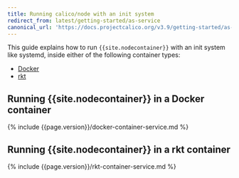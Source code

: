 ```yaml
---
title: Running calico/node with an init system
redirect_from: latest/getting-started/as-service
canonical_url: 'https://docs.projectcalico.org/v3.9/getting-started/as-service'
---
```


This guide explains how to run `{{site.nodecontainer}}` with an init system like
systemd, inside either of the following container types:
- [Docker](#running-caliconode-in-a-docker-container)
- [rkt](#running-caliconode-in-a-rkt-container)

## Running {{site.nodecontainer}} in a Docker container
{% include {{page.version}}/docker-container-service.md %}

## Running {{site.nodecontainer}} in a rkt container
{% include {{page.version}}/rkt-container-service.md %}
